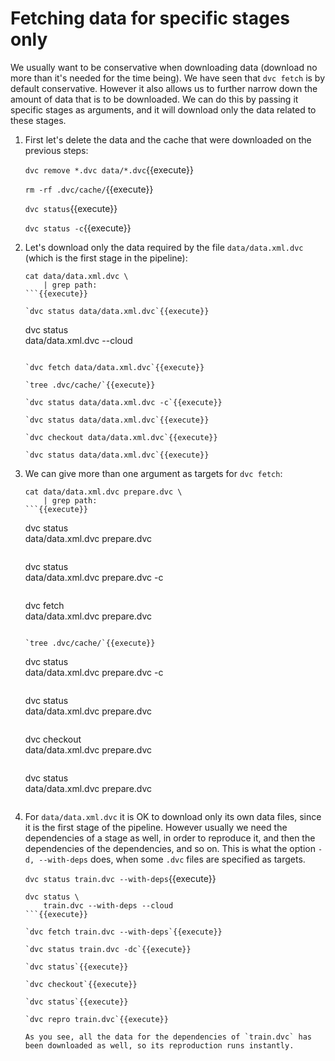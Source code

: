 # Fetching data for specific stages only

We usually want to be conservative when downloading data (download no
more than it's needed for the time being). We have seen that `dvc fetch`
is by default conservative. However it also allows us to
further narrow down the amount of data that is to be downloaded. We
can do this by passing it specific stages as arguments, and it will
download only the data related to these stages.

1. First let's delete the data and the cache that were downloaded on
   the previous steps:
   
   `dvc remove *.dvc data/*.dvc`{{execute}}
   
   `rm -rf .dvc/cache/`{{execute}}
   
   `dvc status`{{execute}}
   
   `dvc status -c`{{execute}}
   
2. Let's download only the data required by the file
   `data/data.xml.dvc` (which is the first stage in the pipeline):
   
   ```
   cat data/data.xml.dvc \
       | grep path:
   ```{{execute}}
   
   `dvc status data/data.xml.dvc`{{execute}}
   
   ```
   dvc status \
       data/data.xml.dvc --cloud
   ```{{execute}}
   
   `dvc fetch data/data.xml.dvc`{{execute}}
   
   `tree .dvc/cache/`{{execute}}
   
   `dvc status data/data.xml.dvc -c`{{execute}}

   `dvc status data/data.xml.dvc`{{execute}}
   
   `dvc checkout data/data.xml.dvc`{{execute}}

   `dvc status data/data.xml.dvc`{{execute}}
   
3. We can give more than one argument as targets for `dvc fetch`:

   ```
   cat data/data.xml.dvc prepare.dvc \
       | grep path:
   ```{{execute}}
   
   ```
   dvc status \
       data/data.xml.dvc prepare.dvc
   ```{{execute}}
   
   ```
   dvc status \
       data/data.xml.dvc prepare.dvc -c
   ```{{execute}}
   
   ```
   dvc fetch \
       data/data.xml.dvc prepare.dvc
   ```{{execute}}
   
   `tree .dvc/cache/`{{execute}}
   
   ```
   dvc status \
       data/data.xml.dvc prepare.dvc -c
   ```{{execute}}

   ```
   dvc status \
       data/data.xml.dvc prepare.dvc
   ```{{execute}}
   
   ```
   dvc checkout \
       data/data.xml.dvc prepare.dvc
   ```{{execute}}

   ```
   dvc status \
       data/data.xml.dvc prepare.dvc
   ```{{execute}}

4. For `data/data.xml.dvc` it is OK to download only its own data
   files, since it is the first stage of the pipeline. However usually
   we need the dependencies of a stage as well, in order to reproduce
   it, and then the dependencies of the dependencies, and so on. This
   is what the option `-d, --with-deps` does, when some `.dvc` files
   are specified as targets.
   
   `dvc status train.dvc --with-deps`{{execute}}
   
   ```
   dvc status \
       train.dvc --with-deps --cloud
   ```{{execute}}
   
   `dvc fetch train.dvc --with-deps`{{execute}}
   
   `dvc status train.dvc -dc`{{execute}}
   
   `dvc status`{{execute}}
   
   `dvc checkout`{{execute}}
   
   `dvc status`{{execute}}
   
   `dvc repro train.dvc`{{execute}}

   As you see, all the data for the dependencies of `train.dvc` has
   been downloaded as well, so its reproduction runs instantly.
